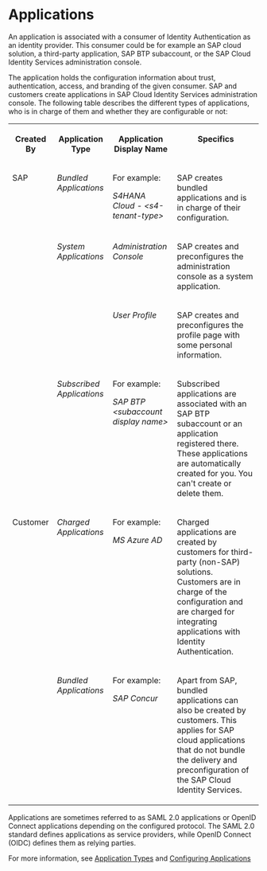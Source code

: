 <!-- loio1dc32d156bcc4ed9937bd6778f748e00 -->

# Applications

An application is associated with a consumer of Identity Authentication as an identity provider. This consumer could be for example an SAP cloud solution, a third-party application, SAP BTP subaccount, or the SAP Cloud Identity Services administration console.

The application holds the configuration information about trust, authentication, access, and branding of the given consumer. SAP and customers create applications in SAP Cloud Identity Services administration console. The following table describes the different types of applications, who is in charge of them and whether they are configurable or not:


<table>
<tr>
<th valign="top">

Created By

</th>
<th valign="top">

Application Type

</th>
<th valign="top">

Application Display Name

</th>
<th valign="top">

Specifics

</th>
</tr>
<tr>
<td valign="top" rowspan="4">

SAP

</td>
<td valign="top">

*Bundled Applications* 

</td>
<td valign="top">

For example:

*S4HANA Cloud - *<s4-tenant-type\>**

</td>
<td valign="top">

SAP creates bundled applications and is in charge of their configuration.

</td>
</tr>
<tr>
<td valign="top" rowspan="2">

*System Applications* 

</td>
<td valign="top">

*Administration Console* 

</td>
<td valign="top">

SAP creates and preconfigures the administration console as a system application.

</td>
</tr>
<tr>
<td valign="top">

*User Profile* 

</td>
<td valign="top">

SAP creates and preconfigures the profile page with some personal information.

</td>
</tr>
<tr>
<td valign="top">

*Subscribed Applications* 

</td>
<td valign="top">

For example:

*SAP BTP *<subaccount display name\>**

</td>
<td valign="top">

Subscribed applications are associated with an SAP BTP subaccount or an application registered there. These applications are automatically created for you. You can't create or delete them.

</td>
</tr>
<tr>
<td valign="top" rowspan="2">

Customer

</td>
<td valign="top">

*Charged Applications* 

</td>
<td valign="top">

For example:

*MS Azure AD*

</td>
<td valign="top">

Charged applications are created by customers for third-party \(non-SAP\) solutions. Customers are in charge of the configuration and are charged for integrating applications with Identity Authentication.

</td>
</tr>
<tr>
<td valign="top">

*Bundled Applications* 

</td>
<td valign="top">

For example:

*SAP Concur*

</td>
<td valign="top">

Apart from SAP, bundled applications can also be created by customers. This applies for SAP cloud applications that do not bundle the delivery and preconfiguration of the SAP Cloud Identity Services.

</td>
</tr>
</table>

Applications are sometimes referred to as SAML 2.0 applications or OpenID Connect applications depending on the configured protocol. The SAML 2.0 standard defines applications as service providers, while OpenID Connect \(OIDC\) defines them as relying parties.

For more information, see [Application Types](https://help.sap.com/docs/identity-authentication/identity-authentication/application-types) and [Configuring Applications](https://help.sap.com/docs/identity-authentication/identity-authentication/configuring-applications)

